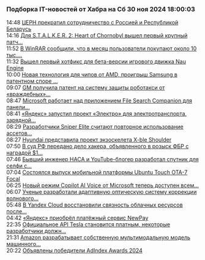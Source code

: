 <h3>Подборка IT-новостей от Хабра на Сб 30 ноя 2024 18:00:03</h3>
<div class="rss">
  <span class="smaller gray hspace">14:48</span>
  <a class="nodecor" href="https://habr.com/ru/news/862686/?utm_source=habrahabr&utm_medium=rss&utm_campaign=862686">ЦЕРН прекратил сотрудничество с Россией и Республикой Беларусь</a>
</div>
<div class="rss">
  <span class="smaller gray hspace">14:16</span>
  <a class="nodecor" href="https://habr.com/ru/news/862684/?utm_source=habrahabr&utm_medium=rss&utm_campaign=862684">Для S.T.A.L.K.E.R. 2: Heart of Chornobyl вышел первый крупный патч...</a>
</div>
<div class="rss">
  <span class="smaller gray hspace">11:52</span>
  <a class="nodecor" href="https://habr.com/ru/news/862654/?utm_source=habrahabr&utm_medium=rss&utm_campaign=862654">В WinRAR сообщили, что в месяц пользователи покупают около 10 тыс....</a>
</div>
<div class="rss">
  <span class="smaller gray hspace">11:32</span>
  <a class="nodecor" href="https://habr.com/ru/news/862650/?utm_source=habrahabr&utm_medium=rss&utm_campaign=862650">Вышел первый хотфикс для бета-версии игрового движка Nau Engine</a>
</div>
<div class="rss">
  <span class="smaller gray hspace">10:00</span>
  <a class="nodecor" href="https://habr.com/ru/companies/onlinepatent/news/862390/?utm_source=habrahabr&utm_medium=rss&utm_campaign=862390">Новая технология для чипов от AMD, проигрыш Samsung в патентном споре ...</a>
</div>
<div class="rss">
  <span class="smaller gray hspace">09:07</span>
  <a class="nodecor" href="https://habr.com/ru/news/862642/?utm_source=habrahabr&utm_medium=rss&utm_campaign=862642">GM получила патент на систему защиты роботакси от «враждебных»...</a>
</div>
<div class="rss">
  <span class="smaller gray hspace">08:47</span>
  <a class="nodecor" href="https://habr.com/ru/news/862638/?utm_source=habrahabr&utm_medium=rss&utm_campaign=862638">Microsoft работает над приложением File Search Companion для панели...</a>
</div>
<div class="rss">
  <span class="smaller gray hspace">08:41</span>
  <a class="nodecor" href="https://habr.com/ru/news/862636/?utm_source=habrahabr&utm_medium=rss&utm_campaign=862636">«Яндекс» запустил проект «Электро» для электротранспорта, зарядной...</a>
</div>
<div class="rss">
  <span class="smaller gray hspace">08:29</span>
  <a class="nodecor" href="https://habr.com/ru/news/862634/?utm_source=habrahabr&utm_medium=rss&utm_campaign=862634">Разработчики Sniper Elite считают повторное использование ассетов...</a>
</div>
<div class="rss">
  <span class="smaller gray hspace">08:27</span>
  <a class="nodecor" href="https://habr.com/ru/news/862632/?utm_source=habrahabr&utm_medium=rss&utm_campaign=862632">Hyundai представила проект экзоскелета X-ble Shoulder</a>
</div>
<div class="rss">
  <span class="smaller gray hspace">07:50</span>
  <a class="nodecor" href="https://habr.com/ru/news/862626/?utm_source=habrahabr&utm_medium=rss&utm_campaign=862626">В суд РФ передано дело хакера, объявленного в розыск ФБР с наградой $1...</a>
</div>
<div class="rss">
  <span class="smaller gray hspace">07:46</span>
  <a class="nodecor" href="https://habr.com/ru/news/862622/?utm_source=habrahabr&utm_medium=rss&utm_campaign=862622">Бывший инженер НАСА и YouTube-блогер разработал спутник для селфи с...</a>
</div>
<div class="rss">
  <span class="smaller gray hspace">07:04</span>
  <a class="nodecor" href="https://habr.com/ru/news/862618/?utm_source=habrahabr&utm_medium=rss&utm_campaign=862618">Состоялся выпуск мобильной платформы Ubuntu Touch OTA-7 Focal</a>
</div>
<div class="rss">
  <span class="smaller gray hspace">06:25</span>
  <a class="nodecor" href="https://habr.com/ru/news/862616/?utm_source=habrahabr&utm_medium=rss&utm_campaign=862616">Новый режим Copilot AI Voice от Microsoft теперь доступен всем...</a>
</div>
<div class="rss">
  <span class="smaller gray hspace">06:07</span>
  <a class="nodecor" href="https://habr.com/ru/companies/mtuci/news/862442/?utm_source=habrahabr&utm_medium=rss&utm_campaign=862442">Ученые разработали адаптивную оптическую систему коррекции волнового...</a>
</div>
<div class="rss">
  <span class="smaller gray hspace">05:48</span>
  <a class="nodecor" href="https://habr.com/ru/news/862614/?utm_source=habrahabr&utm_medium=rss&utm_campaign=862614">В Yandex Cloud восстановили связность облачных ресурсов после...</a>
</div>
<div class="rss">
  <span class="smaller gray hspace">04:42</span>
  <a class="nodecor" href="https://habr.com/ru/news/862588/?utm_source=habrahabr&utm_medium=rss&utm_campaign=862588">«Яндекс» приобрёл платёжный сервис NewPay</a>
</div>
<div class="rss">
  <span class="smaller gray hspace">22:35</span>
  <a class="nodecor" href="https://habr.com/ru/news/862608/?utm_source=habrahabr&utm_medium=rss&utm_campaign=862608">Официальное API Tesla становится платным, некоторые разработчики должн...</a>
</div>
<div class="rss">
  <span class="smaller gray hspace">21:31</span>
  <a class="nodecor" href="https://habr.com/ru/news/862596/?utm_source=habrahabr&utm_medium=rss&utm_campaign=862596">Amazon разрабатывает собственную мультимодальную модель машинного...</a>
</div>
<div class="rss">
  <span class="smaller gray hspace">20:22</span>
  <a class="nodecor" href="https://habr.com/ru/news/862584/?utm_source=habrahabr&utm_medium=rss&utm_campaign=862584">Объявлены победители AdIndex Awards 2024</a>
</div>